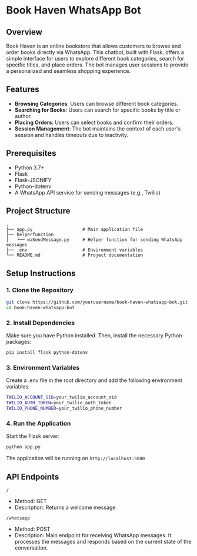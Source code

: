 # Book Haven WhatsApp Bot

## Overview

Book Haven is an online bookstore that allows customers to browse and order books directly via WhatsApp. This chatbot, built with Flask, offers a simple interface for users to explore different book categories, search for specific titles, and place orders. The bot manages user sessions to provide a personalized and seamless shopping experience.

## Features

- **Browsing Categories**: Users can browse different book categories.
- **Searching for Books**: Users can search for specific books by title or author.
- **Placing Orders**: Users can select books and confirm their orders.
- **Session Management**: The bot maintains the context of each user's session and handles timeouts due to inactivity.

## Prerequisites

- Python 3.7+
- Flask
- Flask-JSONIFY
- Python-dotenv
- A WhatsApp API service for sending messages (e.g., Twilio)

## Project Structure

```plaintext
.
├── app.py                   # Main application file
├── helperfunction
│   └── waSendMessage.py     # Helper function for sending WhatsApp messages
├── .env                     # Environment variables
└── README.md                # Project documentation
```

## Setup Instructions
### 1. Clone the Repository
```bash
git clone https://github.com/yourusername/book-haven-whatsapp-bot.git
cd book-haven-whatsapp-bot
```
### 2. Install Dependencies
Make sure you have Python installed. Then, install the necessary Python packages:

```bash
pip install flask python-dotenv
```

### 3. Environment Variables
Create a .env file in the root directory and add the following environment variables:
```bash
TWILIO_ACCOUNT_SID=your_twilio_account_sid
TWILIO_AUTH_TOKEN=your_twilio_auth_token
TWILIO_PHONE_NUMBER=your_twilio_phone_number
```

### 4. Run the Application
Start the Flask server:
```bash
python app.py
```
The application will be running on `http://localhost:5000`

## API Endpoints
`/`
- Method: GET
- Description: Returns a welcome message.

`/whatsapp`
- Method: POST
- Description: Main endpoint for receiving WhatsApp messages. It processes the messages and responds based on the current state of the conversation.



